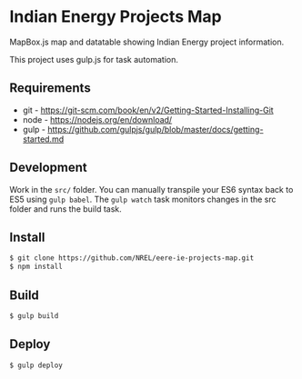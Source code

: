 # Indian Energy Projects Map

MapBox.js map and datatable showing Indian Energy project information.

This project uses gulp.js for task automation.

## Requirements

* git - https://git-scm.com/book/en/v2/Getting-Started-Installing-Git
* node - https://nodejs.org/en/download/
* gulp - https://github.com/gulpjs/gulp/blob/master/docs/getting-started.md


## Development

Work in the ```src/``` folder. You can manually transpile your ES6 syntax back to ES5 using ```gulp babel```. The ```gulp watch``` task monitors changes in the src folder and runs the build task.


## Install

```bash
$ git clone https://github.com/NREL/eere-ie-projects-map.git
$ npm install
```

## Build

```bash
$ gulp build
```

## Deploy

```bash
$ gulp deploy
```
